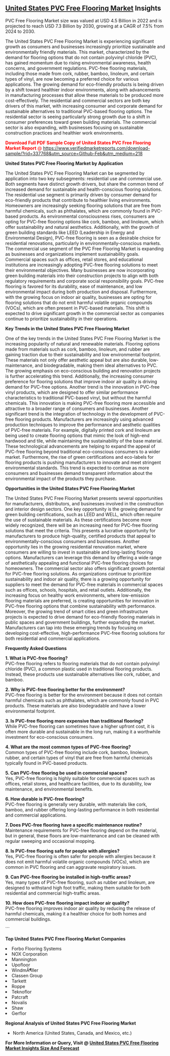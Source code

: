 <h2><a href="https://www.verifiedmarketreports.com/download-sample/?rid=337768&amp;utm_source=Github-Feb&amp;utm_medium=218" target="_blank">United States PVC Free Flooring Market</a> Insights</h2><p>PVC Free Flooring Market size was valued at USD 4.5 Billion in 2022 and is projected to reach USD 7.3 Billion by 2030, growing at a CAGR of 7.5% from 2024 to 2030.</p><p> <p>The United States PVC Free Flooring Market is experiencing significant growth as consumers and businesses increasingly prioritize sustainable and environmentally friendly materials. This market, characterized by the demand for flooring options that do not contain polyvinyl chloride (PVC), has gained momentum due to rising environmental awareness, health concerns, and government regulations. PVC-free flooring materials, including those made from cork, rubber, bamboo, linoleum, and certain types of vinyl, are now becoming a preferred choice for various applications. The growing demand for eco-friendly products is being driven by a shift toward healthier indoor environments, along with advancements in manufacturing processes that allow these materials to be produced more cost-effectively. The residential and commercial sectors are both key drivers of this market, with increasing consumer and corporate demand for sustainable alternatives to traditional PVC-based flooring options. The residential sector is seeing particularly strong growth due to a shift in consumer preferences toward green building materials. The commercial sector is also expanding, with businesses focusing on sustainable construction practices and healthier work environments. <p><span class=""><span style="color: #ff0000;"><strong>Download Full PDF Sample Copy of United States PVC Free Flooring Market Report</strong> @ </span><a href="https://www.verifiedmarketreports.com/download-sample/?rid=337768&amp;utm_source=Github-Feb&amp;utm_medium=218" target="_blank">https://www.verifiedmarketreports.com/download-sample/?rid=337768&amp;utm_source=Github-Feb&amp;utm_medium=218</a></span></p></p> <p><strong>United States PVC Free Flooring Market by Application</strong></p> <p>The United States PVC Free Flooring Market can be segmented by application into two key subsegments: residential use and commercial use. Both segments have distinct growth drivers, but share the common trend of increased demand for sustainable and health-conscious flooring solutions. The residential use segment is primarily driven by consumer demand for eco-friendly products that contribute to healthier living environments. Homeowners are increasingly seeking flooring solutions that are free from harmful chemicals, such as phthalates, which are commonly found in PVC-based products. As environmental consciousness rises, consumers are opting for PVC-free flooring options like cork, bamboo, and linoleum, which offer sustainability and natural aesthetics. Additionally, with the growth of green building standards like LEED (Leadership in Energy and Environmental Design), PVC-free flooring is seen as a desirable choice for residential renovations, particularly in environmentally-conscious markets. The commercial use segment of the PVC Free Flooring Market is expanding as businesses and organizations implement sustainability goals. Commercial spaces such as offices, retail stores, and educational institutions are increasingly adopting PVC-free flooring solutions to meet their environmental objectives. Many businesses are now incorporating green building materials into their construction projects to align with both regulatory requirements and corporate social responsibility goals. PVC-free flooring is favored for its durability, ease of maintenance, and low environmental impact during both production and disposal. Furthermore, with the growing focus on indoor air quality, businesses are opting for flooring solutions that do not emit harmful volatile organic compounds (VOCs), which are often present in PVC-based materials. This shift is expected to drive significant growth in the commercial sector as companies continue to prioritize sustainability in their operations. <p><strong>Key Trends in the United States PVC Free Flooring Market</strong></p> <p>One of the key trends in the United States PVC Free Flooring Market is the increasing popularity of natural and renewable materials. Flooring options made from materials such as cork, bamboo, linoleum, and rubber are gaining traction due to their sustainability and low environmental footprint. These materials not only offer aesthetic appeal but are also durable, low-maintenance, and biodegradable, making them ideal alternatives to PVC. The growing emphasis on eco-conscious building and renovation projects is further accelerating this trend. Additionally, the increasing consumer preference for flooring solutions that improve indoor air quality is driving demand for PVC-free options. Another trend is the innovation in PVC-free vinyl products, which are designed to offer similar performance characteristics to traditional PVC-based vinyl, but without the harmful chemicals. This innovation is making PVC-free flooring more accessible and attractive to a broader range of consumers and businesses. Another significant trend is the integration of technology in the development of PVC-free flooring products. Manufacturers are increasingly using advanced production techniques to improve the performance and aesthetic qualities of PVC-free materials. For example, digitally printed cork and linoleum are being used to create flooring options that mimic the look of high-end hardwood and tile, while maintaining the sustainability of the base material. These technological advancements are helping to expand the appeal of PVC-free flooring beyond traditional eco-conscious consumers to a wider market. Furthermore, the rise of green certifications and eco-labels for flooring products is pushing manufacturers to innovate and meet stringent environmental standards. This trend is expected to continue as more consumers and businesses demand transparent information about the environmental impact of the products they purchase. <p><strong>Opportunities in the United States PVC Free Flooring Market</strong></p> <p>The United States PVC Free Flooring Market presents several opportunities for manufacturers, distributors, and businesses involved in the construction and interior design sectors. One key opportunity is the growing demand for green building certifications, such as LEED and WELL, which often require the use of sustainable materials. As these certifications become more widely recognized, there will be an increasing need for PVC-free flooring solutions that meet the criteria. This presents a lucrative opportunity for manufacturers to produce high-quality, certified products that appeal to environmentally-conscious consumers and businesses. Another opportunity lies in the growing residential renovation market, where consumers are willing to invest in sustainable and long-lasting flooring options. Manufacturers can leverage this demand by offering a wide range of aesthetically appealing and functional PVC-free flooring choices for homeowners. The commercial sector also offers significant growth potential for PVC-free flooring solutions. As organizations continue to prioritize sustainability and indoor air quality, there is a growing opportunity for suppliers to meet the demand for PVC-free materials in commercial spaces such as offices, schools, hospitals, and retail outlets. Additionally, the increasing focus on healthy work environments, where low-emission flooring materials are preferred, is creating opportunities for innovation in PVC-free flooring options that combine sustainability with performance. Moreover, the growing trend of smart cities and green infrastructure projects is expected to drive demand for eco-friendly flooring materials in public spaces and government buildings, further expanding the market. Manufacturers can tap into these emerging trends by focusing on developing cost-effective, high-performance PVC-free flooring solutions for both residential and commercial applications. <p><strong>Frequently Asked Questions</strong></p> <p><strong>1. What is PVC-free flooring?</strong><br>PVC-free flooring refers to flooring materials that do not contain polyvinyl chloride (PVC), a common plastic used in traditional flooring products. Instead, these products use sustainable alternatives like cork, rubber, and bamboo.</p> <p><strong>2. Why is PVC-free flooring better for the environment?</strong><br>PVC-free flooring is better for the environment because it does not contain harmful chemicals such as phthalates, which are commonly found in PVC products. These materials are also biodegradable and have a lower environmental footprint.</p> <p><strong>3. Is PVC-free flooring more expensive than traditional flooring?</strong><br>While PVC-free flooring can sometimes have a higher upfront cost, it is often more durable and sustainable in the long run, making it a worthwhile investment for eco-conscious consumers.</p> <p><strong>4. What are the most common types of PVC-free flooring?</strong><br>Common types of PVC-free flooring include cork, bamboo, linoleum, rubber, and certain types of vinyl that are free from harmful chemicals typically found in PVC-based products.</p> <p><strong>5. Can PVC-free flooring be used in commercial spaces?</strong><br>Yes, PVC-free flooring is highly suitable for commercial spaces such as offices, retail stores, and healthcare facilities, due to its durability, low maintenance, and environmental benefits.</p> <p><strong>6. How durable is PVC-free flooring?</strong><br>PVC-free flooring is generally very durable, with materials like cork, bamboo, and rubber offering long-lasting performance in both residential and commercial applications.</p> <p><strong>7. Does PVC-free flooring have a specific maintenance routine?</strong><br>Maintenance requirements for PVC-free flooring depend on the material, but in general, these floors are low-maintenance and can be cleaned with regular sweeping and occasional mopping.</p> <p><strong>8. Is PVC-free flooring safe for people with allergies?</strong><br>Yes, PVC-free flooring is often safer for people with allergies because it does not emit harmful volatile organic compounds (VOCs), which are common in PVC flooring and can aggravate respiratory issues.</p> <p><strong>9. Can PVC-free flooring be installed in high-traffic areas?</strong><br>Yes, many types of PVC-free flooring, such as rubber and linoleum, are designed to withstand high foot traffic, making them suitable for both residential and commercial high-traffic areas.</p> <p><strong>10. How does PVC-free flooring impact indoor air quality?</strong><br>PVC-free flooring improves indoor air quality by reducing the release of harmful chemicals, making it a healthier choice for both homes and commercial buildings.</p> ```</p><p><strong>Top United States PVC Free Flooring Market Companies</strong></p><div data-test-id=""><p><li>Forbo Flooring Systems</li><li> NOX Corporation</li><li> Mannington</li><li> Upofloor</li><li> WindmÃ¶ller</li><li> Classen Group</li><li> Tarkett</li><li> Roppe</li><li> Teknoflor</li><li> Patcraft</li><li> Novalis</li><li> Shaw</li><li> Gerflor</li></p><div><strong>Regional Analysis of&nbsp;United States PVC Free Flooring Market</strong></div><ul><li dir="ltr"><p dir="ltr">North America&nbsp;(United States, Canada, and Mexico, etc.)</p></li></ul><p><strong>For More Information or Query, Visit @&nbsp;</strong><strong><a href="https://www.verifiedmarketreports.com/product/pvc-free-flooring-market/?utm_source=Github-Feb&amp;utm_medium=218" target="_blank">United States PVC Free Flooring Market Insights Size And Forecast</a></strong></p></div>
